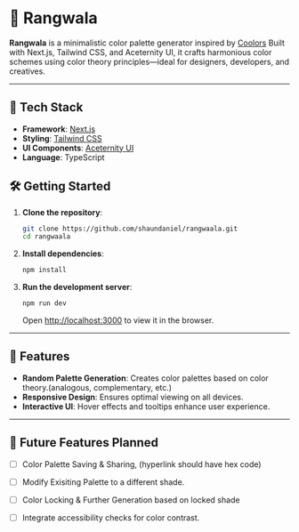 
# 🎨 Rangwala

**Rangwala** is a  minimalistic color palette generator inspired by [Coolors](https://coolors.co) Built with Next.js, Tailwind CSS, and Aceternity UI, it crafts harmonious color schemes using color theory principles—ideal for designers, developers, and creatives.

---

## 🚀 Tech Stack

* **Framework**: [Next.js](https://nextjs.org/)
* **Styling**: [Tailwind CSS](https://tailwindcss.com/)
* **UI Components**: [Aceternity UI](https://aceternity-ui.com/)
* **Language**: TypeScript



## 🛠️ Getting Started

1. **Clone the repository**:

   ```bash
   git clone https://github.com/shaundaniel/rangwaala.git
   cd rangwaala
   ```

2. **Install dependencies**:

   ```bash
   npm install
   ```

3. **Run the development server**:

   ```bash
   npm run dev
   ```

   Open [http://localhost:3000](http://localhost:3000) to view it in the browser.

---

## 🎯 Features

* **Random Palette Generation**: Creates color palettes based on color theory.(analogous, complementary, etc.)
* **Responsive Design**: Ensures optimal viewing on all devices.
* **Interactive UI**: Hover effects and tooltips enhance user experience.

---

## 📌 Future Features Planned

* [ ] Color Palette Saving & Sharing, (hyperlink should have hex code)
* [ ] Modify Exisiting Palette to a different shade.
* [ ] Color Locking & Further Generation based on locked shade
* [ ] Integrate accessibility checks for color contrast.

